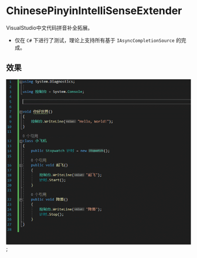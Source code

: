 # ChinesePinyinIntelliSenseExtender

VisualStudio中文代码拼音补全拓展。

- 仅在 `C#` 下进行了测试，理论上支持所有基于 `IAsyncCompletionSource` 的完成。

## 效果
![example.gif](./assets/example.gif);
